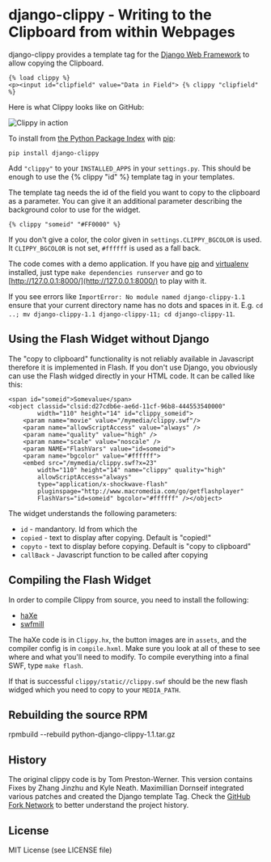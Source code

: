 django-clippy - Writing to the Clipboard from within Webpages
=============================================================

django-clippy provides a template tag for the [Django Web Framework][1]
to allow copying the Clipboard.

    {% load clippy %}
    <p><input id="clipfield" value="Data in Field"> {% clippy "clipfield" %}

Here is what Clippy looks like on GitHub:

![Clippy in action](http://img.skitch.com/20090213-cjiawnwig8udf5a6qf1c45cne8.png)

To install from [the Python Package Index][3] with [pip][2]:

    pip install django-clippy

Add `"clippy"` to your `INSTALLED_APPS` in your `settings.py`. This should be enough to use the
{% clippy "id" %} template tag in your templates.

The template tag needs the id of the field you want to copy to the clipboard
as a parameter. You can give it an additional parameter describing the
background color to use for the widget.

    {% clippy "someid" "#FF0000" %}

If you don't give a color, the color given in `settings.CLIPPY_BGCOLOR` is
used. It `CLIPPY_BGCOLOR` is not set, `#ffffff` is used as a fall back.

The code comes with a demo application. If you have [pip][2] and
[virtualenv][4] installed, just type `make dependencies runserver`
and go to [http://127.0.0.1:8000/](http://127.0.0.1:8000/) to play with it.

If you see errors like `ImportError: No module named django-clippy-1.1`
ensure that your current directory name has no dots and spaces in it.
E.g. `cd ..; mv django-clippy-1.1 django-clippy-11; cd django-clippy-11`.


[1]: http://www.djangoproject.com/
[2]: http://pypi.python.org/pypi/pip
[3]: http://pypi.python.org/pypi/django-clippy/
[4]: http://pypi.python.org/pypi/virtualenv


Using the Flash Widget without Django
-------------------------------------

The "copy to clipboard" functionality is not reliably available in Javascript
therefore it is implemented in Flash. If you don't use Django, you obviously
can use the Flash widged directly in your HTML code. It can be called like
this:

    <span id="someid">Somevalue</span>
    <object classid="clsid:d27cdb6e-ae6d-11cf-96b8-444553540000"
            width="110" height="14" id="clippy_someid">
        <param name="movie" value="/mymedia/clippy.swf"/>
        <param name="allowScriptAccess" value="always" />
        <param name="quality" value="high" />
        <param name="scale" value="noscale" />
        <param NAME="FlashVars" value="id=someid">
        <param name="bgcolor" value="#ffffff">
        <embed src="/mymedia/clippy.swf?x=23"
            width="110" height="14" name="clippy" quality="high"
            allowScriptAccess="always"
            type="application/x-shockwave-flash"
            pluginspage="http://www.macromedia.com/go/getflashplayer"
            FlashVars="id=someid" bgcolor="#ffffff" /></object>

The widget understands the following parameters:

* `id` - mandantory. Id from which the
* `copied` - text to display after copying. Default is "copied!"
* `copyto` - text to display before copying. Default is "copy to clipboard"
* `callBack` - Javascript function to be called after copying



Compiling the Flash Widget
--------------------------

In order to compile Clippy from source, you need to install the following:

* [haXe](http://haxe.org/)
* [swfmill](http://swfmill.org/)

The haXe code is in `Clippy.hx`, the button images are in `assets`, and the
compiler config is in `compile.hxml`. Make sure you look at all of these to
see where and what you'll need to modify. To compile everything into a final
SWF, type `make flash`.

If that is successful `clippy/static//clippy.swf` should be the new flash
widged which you need to copy to your `MEDIA_PATH`.


Rebuilding the source RPM
-------------------------

rpmbuild --rebuild python-django-clippy-1.1.tar.gz


History
-------

The original clippy code is by Tom Preston-Werner. This version contains
Fixes by Zhang Jinzhu and Kyle Neath. Maximillian Dornseif integrated various
patches and created the Django template Tag. Check the
[GitHub Fork Network][4] to better understand the project history.

[4]: http://github.com/mojombo/clippy/network



License
-------

MIT License (see LICENSE file)
